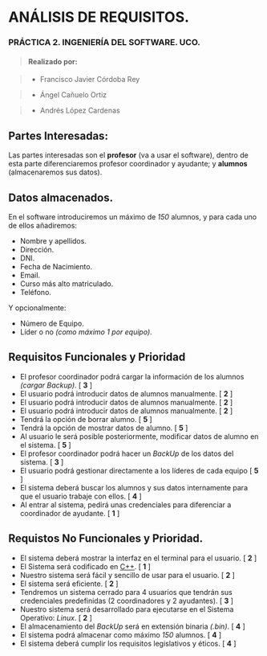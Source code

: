 # ANÁLISIS DE REQUISITOS.

### PRÁCTICA 2. INGENIERÍA DEL SOFTWARE. UCO.
> #### Realizado por:

> * Francisco Javier Córdoba Rey

> * Ángel Cañuelo Ortiz

> * Andrés López Cardenas


## Partes Interesadas:
Las partes interesadas son el **profesor** (va a usar el software), dentro de esta parte diferenciaremos profesor coordinador y ayudante; y **alumnos** (almacenaremos sus datos).

## Datos almacenados.

En el software introduciremos un máximo de _150_ alumnos, y para cada uno de ellos añadiremos:

* Nombre y apellidos.
* Dirección.
* DNI.
* Fecha de Nacimiento.
* Email.
* Curso más alto matriculado.
* Teléfono.

Y opcionalmente:

* Número de Equipo.
* Líder o no _(como máximo 1 por equipo)_.

## Requisitos Funcionales y Prioridad
* El profesor coordinador podrá cargar la información de los alumnos _(cargar Backup)_. [ **3** ]
* El usuario podrá introducir datos de alumnos manualmente. [ **2** ]
* El usuario podrá introducir datos de alumnos manualmente. [ **2** ]
* El usuario podrá introducir datos de alumnos manualmente. [ **2** ]
* Tendrá la opción de borrar alumno. [ **5** ]
* Tendrá la opción de mostrar datos de alumno. [ **5** ]
* Al usuario le será posible posteriormente, modificar datos de alumno en el sistema. [ **5** ]
* El profesor coordinador podrá hacer un _BackUp_ de los datos del sistema. [ **3** ]
* El usuario podrá gestionar directamente a los líderes de cada equipo [ **5** ]
* El sistema deberá buscar los alumnos y sus datos internamente para que el usuario trabaje con ellos. [ **4** ]
* Al entrar al sistema, pedirá unas credenciales para diferenciar a coordinador de ayudante. [ **1** ]


## Requistos No Funcionales y Prioridad.
* El sistema deberá mostrar la interfaz en el terminal para el usuario. [ **2** ]
* El Sistema será codificado en [C++](http://www.cplusplus.com). [ **1** ]
* Nuestro sistema será fácil y sencillo de usar para el usuario. [ **2** ]
* El sistema será eficiente. [ **2** ]
* Tendremos un sistema cerrado para 4 usuarios que tendrán sus credenciales predefinidas (2 coordinadores y 2 ayudantes). [ **3** ]
* Nuestro sistema será desarrollado para ejecutarse en el Sistema Operativo: _Linux_. [ **2** ]
* El almacenamiento del _BackUp_  será en extensión binaria _(.bin)_. [ **4** ]
* El sistema podrá almacenar como máximo _150_ alumnos. [ **4** ]
* El sistema deberá cumplir los requisitos legislativos y éticos. [ **4** ]

